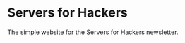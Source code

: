 # Servers for Hackers

The simple website for the Servers for Hackers newsletter.


<!--
Notes:

A) Need 301 Redirects
B) Need to merge/move comments from Disqus

/editions/2014/02/25/vagrant-apache/

* Getting off of MAMP (redirect to this one)
* Configuring Apache Virtual Hosts - grab content from: http://fideloper.com/ubuntu-prod-vhost


/editions/2014/03/11/logs/

* All About Logs
* Managing Logs with Logrotate - grab content from: http://fideloper.com/ubuntu-prod-logrotate


/editions/2014/03/25/nginx/

* Nginx as Frontman (+ wildcard subdomain video)
* Nginx as a Load Balancer


/editions/2014/04/08/ssl-certs/

* SSL Overview
* Creating Self-Signed Cert (+ wildcard)
* Apache & Nginx Setup with SSL
* (I have videos on setting up SSL in production)


/editions/2014/04/22/hosts-dns-multi-tenancy/

* Hosts File and DNS (video "more on hosts files")
* Server Setup for Multi-Tenancy Applications


/editions/2014/05/06/permissions-users/

* Permissions
* User Management


/editions/2014/05/20/copying-files/

* Copying Files Locally
* SCP: Secure Copy
* Rsync: Sync Files Across Hosts


/editions/2014/06/03/initial-security/

* Initial Security Setup (Basically secure user login/setup)
    - Overview
    - Initial User Setup
    - SSH Key Access


/editions/2014/06/17/more-security/

* More Security
    - Setting Up the Firewall: Iptables
    - Automatic Security Updates


/editions/2014/07/01/ssh-tricks/

* SSH Tricks
    - Logging In
    - SSH Config
    - SSH Tunneling
    - One-Off Commands
    - Ansible intro (one-off commands)


/editions/2014/07/15/haproxy/

* Load Balancing with HAProxy
    - Common Setups
    - Installation
    - Sample NodeJS Web Server
    - HAProxy Configuration
    - Monitoring HAProxy

/editions/2014/07/29/haproxy-ssl-termation-pass-through/

* Using SSL Certificates with HAProxy
    - Overview
    - HAProxy with SSL Termination
    - HAProxy with SSL Pass-Through


/editions/2014/08/12/process-monitoring/


/editions/2014/08/26/getting-started-with-ansible/


/editions/2014/09/09/nginx-caching/


/editions/2014/10/21/mailcatcher/


/editions/2014/11/04/pm2/


/editions/2014/12/02/pgsql/
-->